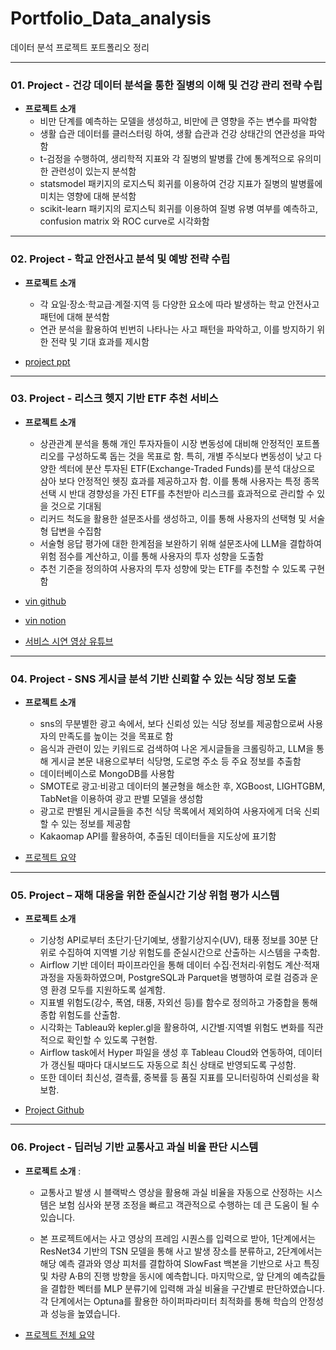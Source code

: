 # Portfolio_Data_analysis
데이터 분석 프로젝트 포트폴리오 정리

---
### 01. Project - 건강 데이터 분석을 통한 질병의 이해 및 건강 관리 전략 수립
- **프로젝트 소개**
  - 비만 단계를 예측하는 모델을 생성하고, 비만에 큰 영향을 주는 변수를 파악함
  - 생활 습관 데이터를 클러스터링 하여, 생활 습관과 건강 상태간의 연관성을 파악함
  - t-검정을 수행하여, 생리학적 지표와 각 질병의 발병률 간에 통계적으로 유의미한 관련성이 있는지 분석함
  - statsmodel 패키지의 로지스틱 회귀를 이용하여 건강 지표가 질병의 발병률에 미치는 영향에 대해 분석함
  - scikit-learn 패키지의 로지스틱 회귀를 이용하여 질병 유병 여부를 예측하고, confusion matrix 와 ROC curve로 시각화함

---
### 02. Project - 학교 안전사고 분석 및 예방 전략 수립
- **프로젝트 소개**
  - 각 요일·장소·학교급·계절·지역 등 다양한 요소에 따라 발생하는 학교 안전사고 패턴에 대해 분석함
  - 연관 분석을 활용하여 빈번히 나타나는 사고 패턴을 파악하고, 이를 방지하기 위한 전략 및 기대 효과를 제시함

- [project ppt](https://github.com/HongJunseong/Portfolio_data_analysis/blob/main/02-schoo_safe_analysis/%ED%95%99%EA%B5%90%20%EC%95%88%EC%A0%84%EC%82%AC%EA%B3%A0%20%EB%B6%84%EC%84%9D%20%EB%B0%8F%20%EC%98%88%EB%B0%A9%20%EC%A0%84%EB%9E%B5%20%EC%88%98%EB%A6%BD.pdf)

---
### 03. Project - 리스크 헷지 기반 ETF 추천 서비스
- **프로젝트 소개**
  - 상관관계 분석을 통해 개인 투자자들이 시장 변동성에 대비해 안정적인 포트폴리오를 구성하도록 돕는 것을 목표로 함. 특히, 개별 주식보다 변동성이 낮고 다양한 섹터에 분산 투자된 ETF(Exchange-Traded Funds)를 분석 대상으로 삼아 보다 안정적인 헷징 효과를 제공하고자 함. 이를 통해 사용자는 특정 종목 선택 시 반대 경향성을 가진 ETF를 추천받아 리스크를 효과적으로 관리할 수 있을 것으로 기대됨
  - 리커드 척도을 활용한 설문조사를 생성하고, 이를 통해 사용자의 선택형 및 서술형 답변을 수집함
  - 서술형 응답 평가에 대한 한계점을 보완하기 위해 설문조사에 LLM을 결합하여 위험 점수를 계산하고, 이를 통해 사용자의 투자 성향을 도출함
  - 추천 기준을 정의하여 사용자의 투자 성향에 맞는 ETF를 추천할 수 있도록 구현함

- [vin github](https://github.com/HongJunseong/VIN)
- [vin notion](https://vigorous-helenium-94e.notion.site/00a485db6469497682d39715a07f7a19?v=ef02ec1ea67c43bdac9157c273b4203b)
- [서비스 시연 영상 유튜브](https://www.youtube.com/watch?v=FWQwvUAIn-Y)

---
### 04. Project - SNS 게시글 분석 기반 신뢰할 수 있는 식당 정보 도출
- **프로젝트 소개**
  - sns의 무분별한 광고 속에서, 보다 신뢰성 있는 식당 정보를 제공함으로써 사용자의 만족도를 높이는 것을 목표로 함
  - 음식과 관련이 있는 키워드로 검색하여 나온 게시글들을 크롤링하고, LLM을 통해 게시글 본문 내용으로부터 식당명, 도로명 주소 등 주요 정보를 추출함
  - 데이터베이스로 MongoDB를 사용함
  - SMOTE로 광고·비광고 데이터의 불균형을 해소한 후, XGBoost, LIGHTGBM, TabNet을 이용하여 광고 판별 모델을 생성함
  - 광고로 판별된 게시글들을 추천 식당 목록에서 제외하여 사용자에게 더욱 신뢰할 수 있는 정보를 제공함
  - Kakaomap API를 활용하여, 추출된 데이터들을 지도상에 표기함
 
- [프로젝트 요약](https://github.com/HongJunseong/foodfinder-by-sns)

---
### 05. Project – 재해 대응을 위한 준실시간 기상 위험 평가 시스템

- **프로젝트 소개**
  - 기상청 API로부터 초단기·단기예보, 생활기상지수(UV), 태풍 정보를 30분 단위로 수집하여 지역별 기상 위험도를 준실시간으로 산출하는 시스템을 구축함.
  - Airflow 기반 데이터 파이프라인을 통해 데이터 수집·전처리·위험도 계산·적재 과정을 자동화하였으며, PostgreSQL과 Parquet을 병행하여 로컬 검증과 운영 환경 모두를 지원하도록 설계함.
  - 지표별 위험도(강수, 폭염, 태풍, 자외선 등)를 함수로 정의하고 가중합을 통해 종합 위험도를 산출함.
  - 시각화는 Tableau와 kepler.gl을 활용하여, 시간별·지역별 위험도 변화를 직관적으로 확인할 수 있도록 구현함.
  - Airflow task에서 Hyper 파일을 생성 후 Tableau Cloud와 연동하여, 데이터가 갱신될 때마다 대시보드도 자동으로 최신 상태로 반영되도록 구성함.
  - 또한 데이터 최신성, 결측률, 중복률 등 품질 지표를 모니터링하여 신뢰성을 확보함.

- [Project Github](https://github.com/HongJunseong/weather-risk-assessment)

---

### 06. Project - 딥러닝 기반 교통사고 과실 비율 판단 시스템

- **프로젝트 소개** :
  - 교통사고 발생 시 블랙박스 영상을 활용해 과실 비율을 자동으로 산정하는 시스템은 보험 심사와 분쟁 조정을 빠르고 객관적으로 수행하는 데 큰 도움이 될 수 있습니다.

  - 본 프로젝트에서는 사고 영상의 프레임 시퀀스를 입력으로 받아, 1단계에서는 ResNet34 기반의 TSN 모델을 통해 사고 발생 장소를 분류하고, 2단계에서는 해당 예측 결과와 영상 피처를 결합하여 SlowFast 백본을 기반으로 사고 특징 및 차량 A·B의 진행 방향을 동시에 예측합니다. 마지막으로, 앞 단계의 예측값들을 결합한 벡터를 MLP 분류기에 입력해 과실 비율을 구간별로 판단하였습니다. 각 단계에서는 Optuna를 활용한 하이퍼파라미터 최적화를 통해 학습의 안정성과 성능을 높였습니다.

- [프로젝트 전체 요약](https://github.com/HongJunseong/neg_judge)
